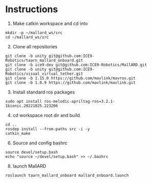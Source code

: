 # Instructions

1. Make catkin workspace and cd into
```
mkdir -p ~/mallard_ws/src
cd ~/mallard_ws/src
```

2. Clone all repositories
```
git clone -b unity git@github.com:ICE9-Robotics/taarn_mallard_onboard.git
git clone -b ice9-dev git@github.com:ICE9-Robotics/MallARD.git
git clone -b unity git@github.com:ICE9-Robotics/visual_virtual_tether.git
git clone -b 1.15.0 https://github.com/mavlink/mavros.git
git clone -b 1.0.9 https://github.com/mavlink/mavlink.git
```

3. Install standard ros packages
```
sudo apt install ros-melodic-apriltag-ros=3.2.1-1bionic.20221025.223206
```

4. cd workspace root dir and build
```
cd ..
rosdep install --from-paths src -i -y
catkin_make
```

6. Source and config bashrc
```
source devel/setup.bash
echo "source ~/devel/setup.bash" >> ~/.bashrc
```

8. launch MallARD
```
roslaunch taarn_mallard_onboard mallard_onboard.launch
```
